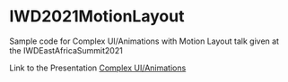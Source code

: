 # IWD2021MotionLayout

Sample code for Complex UI/Animations with Motion Layout talk given at the IWDEastAfricaSummit2021

Link to the Presentation [Complex UI/Animations](https://speakerdeck.com/valentinerutto/complex-ui-animation-with-motion-layout)

